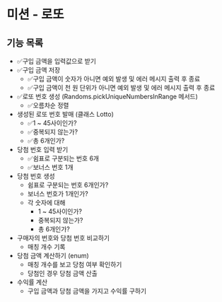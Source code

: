 # 미션 - 로또

## 기능 목록

- ✅구입 금액을 입력값으로 받기
- ✅구입 금액 저장
  - ✅구입 금액이 숫자가 아니면 예외 발생 및 에러 메시지 출력 후 종료
  - ✅구입 금액이 천 원 단위가 아니면 예외 발생 및 에러 메시지 출력 후 종료
- ✅로또 번호 생성 (Randoms.pickUniqueNumbersInRange 메서드)
  - ✅오름차순 정렬
- 생성된 로또 번호 발매 (클래스 Lotto)
  - ✅1 ~ 45사이인가?
  - ✅중복되지 않는가?
  - ✅총 6개인가?
- 당첨 번호 입력 받기
  - ✅쉼표로 구분되는 번호 6개
  - ✅보너스 번호 1개
- 당첨 번호 생성
  - 쉼표로 구분되는 번호 6개인가?
  - 보너스 번호가 1개인가?
  - 각 숫자에 대해
    - 1 ~ 45사이인가?
    - 중복되지 않는가?
    - 총 6개인가?
- 구매자의 번호와 당첨 번호 비교하기
  - 매칭 개수 기록
- 당첨 금액 계산하기 (enum)
  - 매칭 개수를 보고 당첨 여부 확인하기
  - 당첨인 경우 당첨 금액 산출
- 수익률 계산
  - 구입 금액과 당첨 금액을 가지고 수익률 구하기